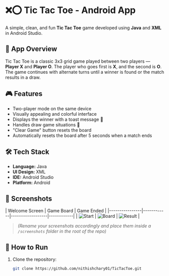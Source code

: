 # ❌⭕ Tic Tac Toe - Android App

A simple, clean, and fun **Tic Tac Toe** game developed using **Java** and **XML** in Android Studio.

## 📱 App Overview

Tic Tac Toe is a classic 3x3 grid game played between two players — **Player X** and **Player O**. The player who goes first is **X**, and the second is **O**. The game continues with alternate turns until a winner is found or the match results in a draw.

## 🎮 Features

- Two-player mode on the same device
- Visually appealing and colorful interface
- Displays the winner with a toast message 🎉
- Handles draw game situations 🤝
- "Clear Game" button resets the board
- Automatically resets the board after 5 seconds when a match ends

## 🛠️ Tech Stack

- **Language:** Java
- **UI Design:** XML
- **IDE:** Android Studio
- **Platform:** Android

## 📸 Screenshots

| Welcome Screen | Game Board | Game Ended |
|----------------|------------|------------------|------------|
| ![Start](screenshots/Ready.png) | ![Board](screenshots/Interface.png) | ![Result](screenshots/Result.png) |

> *(Rename your screenshots accordingly and place them inside a `/screenshots` folder in the root of the repo)*

## 🚀 How to Run

1. Clone the repository:
   ```bash
   git clone https://github.com/nithishchary01/TicTacToe.git
